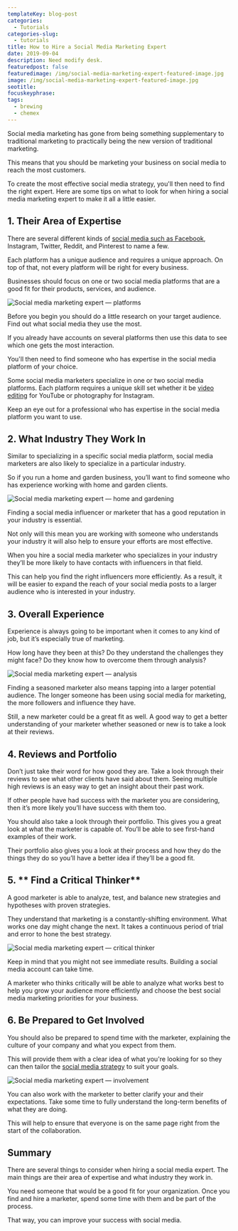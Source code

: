 ```yaml
---
templateKey: blog-post
categories:
  - Tutorials
categories-slug:
  - tutorials
title: How to Hire a Social Media Marketing Expert
date: 2019-09-04
description: Need modify desk.
featuredpost: false
featuredimage: /img/social-media-marketing-expert-featured-image.jpg
image: /img/social-media-marketing-expert-featured-image.jpg
seotitle:
focuskeyphrase:
tags:
  - brewing
  - chemex
---
```

<!--StartFragment-->

Social media marketing has gone from being something supplementary to traditional marketing to practically being the new version of traditional marketing.

This means that you should be marketing your business on social media to reach the most customers.  

To create the most effective social media strategy, you'll then need to find the right expert. Here are some tips on what to look for when hiring a social media marketing expert to make it all a little easier.

## **1\. Their Area of Expertise**

There are several different kinds of [social media such as Facebook](https://softcube.com/creating-effective-facebook-ads/), Instagram, Twitter, Reddit, and Pinterest to name a few.

Each platform has a unique audience and requires a unique approach. On top of that, not every platform will be right for every business.

Businesses should focus on one or two social media platforms that are a good fit for their products, services, and audience.

![Social media marketing expert — platforms](/img/social-media-marketing-expert-platforms.jpg)

Before you begin you should do a little research on your target audience. Find out what social media they use the most.

If you already have accounts on several platforms then use this data to see which one gets the most interaction.  

You'll then need to find someone who has expertise in the social media platform of your choice.

Some social media marketers specialize in one or two social media platforms. Each platform requires a unique skill set whether it be [video editing](https://softcube.com/) for YouTube or photography for Instagram.

Keep an eye out for a professional who has expertise in the social media platform you want to use.  

## 2\. What Industry They Work In

Similar to specializing in a specific social media platform, social media marketers are also likely to specialize in a particular industry.

So if you run a home and garden business, you’ll want to find someone who has experience working with home and garden clients.

![Social media marketing expert — home and gardening](/img/social-media-marketing-expert-gardening.jpg)

Finding a social media influencer or marketer that has a good reputation in your industry is essential.

Not only will this mean you are working with someone who understands your industry it will also help to ensure your efforts are most effective.

When you hire a social media marketer who specializes in your industry they’ll be more likely to have contacts with influencers in that field.

This can help you find the right influencers more efficiently. As a result, it will be easier to expand the reach of your social media posts to a larger audience who is interested in your industry.

## 3\. Overall Experience

Experience is always going to be important when it comes to any kind of job, but it’s especially true of marketing.

How long have they been at this? Do they understand the challenges they might face? Do they know how to overcome them through analysis?

![Social media marketing expert — analysis](/img/social-media-marketing-expert-analysis.jpg)

Finding a seasoned marketer also means tapping into a larger potential audience. The longer someone has been using social media for marketing, the more followers and influence they have.  

Still, a new marketer could be a great fit as well. A good way to get a better understanding of your marketer whether seasoned or new is to take a look at their reviews.

## 4\. **Reviews and Portfolio**

Don’t just take their word for how good they are. Take a look through their reviews to see what other clients have said about them. Seeing multiple high reviews is an easy way to get an insight about their past work.

If other people have had success with the marketer you are considering, then it’s more likely you’ll have success with them too.  

You should also take a look through their portfolio. This gives you a great look at what the marketer is capable of. You’ll be able to see first-hand examples of their work.

Their portfolio also gives you a look at their process and how they do the things they do so you’ll have a better idea if they’ll be a good fit.  

## 5\. ** Find a Critical Thinker**

A good marketer is able to analyze, test, and balance new strategies and hypotheses with proven strategies.

They understand that marketing is a constantly-shifting environment. What works one day might change the next. It takes a continuous period of trial and error to hone the best strategy.

![Social media marketing expert — critical thinker](/img/social-media-marketing-expert-critical-thinker.jpg)

Keep in mind that you might not see immediate results. Building a social media account can take time.

A marketer who thinks critically will be able to analyze what works best to help you grow your audience more efficiently and choose the best social media marketing priorities for your business.

## 6\. Be Prepared to Get Involved

You should also be prepared to spend time with the marketer, explaining the culture of your company and what you expect from them.

This will provide them with a clear idea of what you're looking for so they can then tailor the [social media strategy](https://www.bidvine.com/social-media-marketing/near-me) to suit your goals.

![Social media marketing expert — involvement](/img/social-media-marketing-expert-involvement.jpg)

You can also work with the marketer to better clarify your and their expectations. Take some time to fully understand the long-term benefits of what they are doing.

This will help to ensure that everyone is on the same page right from the start of the collaboration.

## Summary

There are several things to consider when hiring a social media expert. The main things are their area of expertise and what industry they work in.

You need someone that would be a good fit for your organization. Once you find and hire a marketer, spend some time with them and be part of the process.

That way, you can improve your success with social media.
